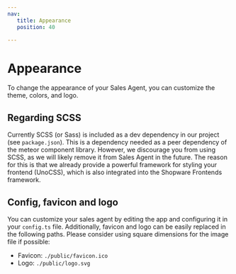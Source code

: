 ```yaml
---
nav:
   title: Appearance
   position: 40

---
```


# Appearance

To change the appearance of your Sales Agent, you can customize the theme, colors, and logo.

## Regarding SCSS

Currently SCSS (or Sass) is included as a dev dependency in our project (see `package.json`). This is a dependency needed as a peer dependency of the meteor component library. However, we discourage you from using SCSS, as we will likely remove it from Sales Agent in the future. The reason for this is that we already provide a powerful framework for styling your frontend (UnoCSS), which is also integrated into the Shopware Frontends framework.

## Config, favicon and logo

You can customize your sales agent by editing the app and configuring it in your `config.ts` file. Additionally, favicon and logo can be easily replaced in the following paths. Please consider using square dimensions for the image file if possible:

- Favicon: `./public/favicon.ico`
- Logo: `./public/logo.svg`
